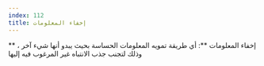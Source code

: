 ```yaml
---
index: 112
title: إخفاء المعلومات
---
```


** إخفاء المعلومات **: أي طريقة تمويه المعلومات الحساسة بحيث يبدو أنها شيء آخر ، وذلك لتجنب جذب الانتباه غير المرغوب فيه إليها